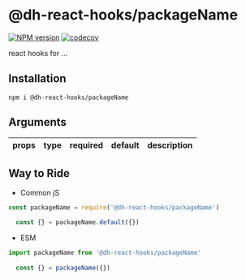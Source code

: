 # @dh-react-hooks/packageName

[![NPM version](https://img.shields.io/npm/v/@dh-react-hooks/packageName.svg)](https://www.npmjs.com/package/@dh-react-hooks/packageName)
[![codecov](https://codecov.io/gh/danhuang1202/DrHooks/branch/master/graph/badge.svg)](https://codecov.io/gh/danhuang1202/DrHooks)

react hooks for ...

## Installation
```
npm i @dh-react-hooks/packageName
```

## Arguments
| props | type | required | default | description |
| --- | --- | --- | --- | --- |

## Way to Ride
- Common jS
```js
const packageName = require('@dh-react-hooks/packageName')

  const {} = packageName.default({})
```

- ESM
```js
import packageName from '@dh-react-hooks/packageName'
  
  const {} = packageName({})
```
